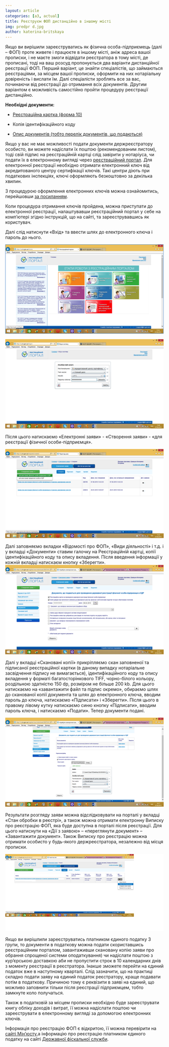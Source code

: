 ```yaml
---
layout: article
categories: [a3, actual]
title: Реєструєм ФОП дистанційно в іншому місті 
img: predpr d.jpg
author: katerina-britskaya
--- 
```

Якщо ви вирішили зареєструватись як фізична особа-підприємець (далі – ФОП) проте живете і працюєте в іншому місті, аніж адреса вашої прописки, і не маєте змоги відвідати реєстратора в тому місті, де прописані, тоді на ваш розсуд пропонується два варіанти 
дистанційної реєстрації ФОП. Перший варіант, це знайти спеціалістів, що займаються реєстраціями, за місцем вашої прописки, 
оформити на них нотаріальну довіреність і вислати їм. Далі спеціалісти зроблять все за вас, починаючи від реєстрації до
отримання всіх документів. Другим варіантом є можливість самостійно пройти процедуру реєстрації дистанційно. 

**Необхідні документи:** 

* [Реєстраційна картка (форма 10)](/pdf/Форма%2010.doc)

* Копія ідентифікаційного коду

* [Опис документів (тобто перелік документів, що подаються)](/pdf/Опис%20вкладення.docx)

Якщо у вас не має можливості подати документи держреєстратору особисто, ви можете надіслати їх поштою (рекомендованим листом), 
тоді свій підпис на реєстраційній картці слід завірити у нотаріуса, чи подати їх  в електронному вигляді через [реєстраційний
портал](http://rp.irc.gov.ua). Для електронної реєстрації необхідно отримати електронний ключ від акредитованого центру 
сертифікації ключів. Такі центри діють при податкових інспекціях, ключі оформляють безкоштовно за декілька хвилин. 

З процедурою оформлення електронних ключів можна ознайомитись, перейшовши [за посиланням](http://www.acskidd.gov.ua/r_kor).

Коли процедура отримання ключів пройдена, можна приступати до електронної реєстрації, налаштувавши реєстраційний портал у 
себе на комп’ютері згідно інструкцій, що на сайті, та зареєструвавшись як користувач.

Далі слід натиснути «Вхід» та ввести шлях до електронного ключа і пароль до нього.

![/images/Perw%20skrin%20K.png](/images/Perw%20skrin%20K.png)

![/images/2skr%20K.png](/images/2skr%20K.png)
 
 
Після цього натискаємо «Електронні заяви» - «Створення заяви» - «для реєстрації фізичної особи-підприємця».

![/images/3%20skrK.png](/images/3%20skrK.png)
 
Далі заповняємо вкладки «Відомості про ФОП», «Види діяльності» і т.д. і у вкладці «Документи» ставим галочку на
Реєстраційній картці, копії ідентифікаційного коду та опису вкладення. Після введення інформації у кожній вкладці 
натискаєм кнопку «Зберегти».
 ![/images/reyestrport.png](/images/reyestrport.png)

Далі у вкладці  «Скановані копії»  прикріпляємо скан заповненої та підписаної  реєстраційної картки (в даному випадку
нотаріальне засвідчення підпису не вимагається), ідентифікаційного коду та опису вкладення у форматі  багатосторінкового 
TIFF, чорно-білого кольору, роздільною здатністю 150 dp, розміром не більше 200 kb. Для цього натискаємо на «завантажити файл 
та підпис окремо», обираємо шлях до сканованої копії документа та шлях до електронного ключа, вводим пароль до ключа, 
натискаємо «Підписати» і «Зберегти». Після цього в правому лівому кутку натискаємо синю кнопку «Підписати», вводим пароль 
ключа, і натискаємо «Подати». Тепер документи подані.

![/images/5skrK.png](/images/5skrK.png)
 
Результати розгляду заяви можна відслідковувати на порталі у вкладці «Стан обробки в реєстрі», а також можна отримати 
електронну Виписку про реєстрацію ФОП, яка буде доступна в порталі після реєстрації.  Для цього натиснути на «Дії з заявою» –
«переглянути документ» – «Завантажити документ». Також Виписку про реєстрацію можна отримати особисто у будь-якого 
держреєстратора, незалежно від місця прописки.

![/images/6skrK.png](/images/6skrK.png)

Якщо ви вирішлили зареєструватись платником єдиного податку 3 групи, то документи в податкову можна подати скориставшись
реєстраційним порталом, завантаживши скановану копію заяви про обрання спрощеної системи оподаткування) чи надіслати поштою 
з кур’єрською доставкою аби не пропустити строк в 10 календарних днів з моменту реєстрації в реєстратора. Інакше зможете 
перейти на єдиний податок вже в наступному кварталі. Слід зазначити, що на практиці складно подати заяву на єдиний податок реєстратору, краще подавати потім в податкову. Причиною тому є реквізити в заяві на єдиний, що можливо заповнити тільки після реєстрації підприємцем, тобто замкнуте коло получаться.

Також в податковій за місцем прописки необхідно буде зареєструвати книгу
обліку доходів і витрат, її можна надіслати поштою чи зареєструвати в електронному вигляді за допомогою електронних ключів.

Інформація про реєстрацію ФОП є відкритою, її можна перевірити на [сайті Мін’юсту](https://usr.minjust.gov.ua/ua/freesearch),а інформацію про реєстрацію платником єдиного податку на сайті [Державної фіскальної служби](http://www.sfs.gov.ua/rpep).